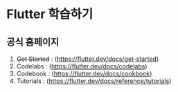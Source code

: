 # Flutter 학습하기

## 공식 홈페이지
1. ~~Get Started~~ : (https://flutter.dev/docs/get-started)
2. Codelabs : (https://flutter.dev/docs/codelabs)
3. Codebook : (https://flutter.dev/docs/cookbook)
4. Tutorials : (https://flutter.dev/docs/reference/tutorials)